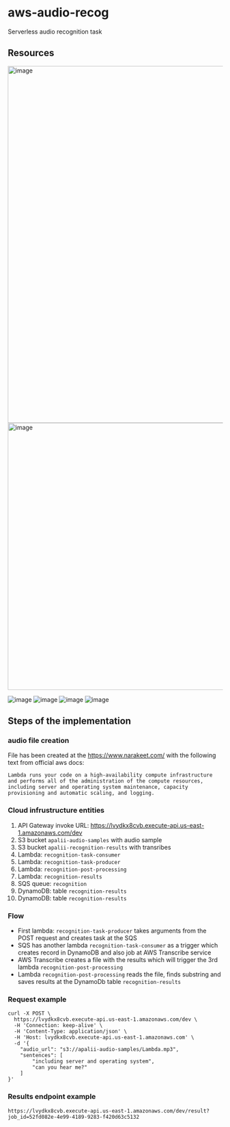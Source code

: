 # aws-audio-recog

Serverless audio recognition task

## Resources
<img width="834" alt="image" src="https://github.com/apalii/aws-audio-recog/assets/8919200/8a95e783-e137-4eba-bf70-4a12cc1270f8">

<img width="624" alt="image" src="https://github.com/apalii/aws-audio-recog/assets/8919200/547d883e-1f45-41c5-aa10-6012018fd843">

![image](https://github.com/apalii/aws-audio-recog/assets/8919200/d15846be-fb7d-4ee9-a0cb-82a46a5af46e)
![image](https://github.com/apalii/aws-audio-recog/assets/8919200/dc7a8cf7-4f43-4b58-8b89-d1851330a296)
![image](https://github.com/apalii/aws-audio-recog/assets/8919200/5538e190-74c0-491a-b7e9-680a96276483)
![image](https://github.com/apalii/aws-audio-recog/assets/8919200/de9ffa01-dcae-40dd-b174-6554283a9d9b)

## Steps of the implementation

### audio file creation
File has been created at the https://www.narakeet.com/ with the following text from official aws docs:

```
Lambda runs your code on a high-availability compute infrastructure and performs all of the administration of the compute resources, including server and operating system maintenance, capacity provisioning and automatic scaling, and logging.
```
### Cloud infrustructure entities

1) API Gateway invoke URL: https://lvydkx8cvb.execute-api.us-east-1.amazonaws.com/dev
2) S3 bucket `apalii-audio-samples` with audio sample
3) S3 bucket `apalii-recognition-results` with transribes
4) Lambda: `recognition-task-consumer`
5) Lambda: `recognition-task-producer`
6) Lambda: `recognition-post-processing`
7) Lambda: `recognition-results`
8) SQS queue: `recognition`
9) DynamoDB: table `recognition-results`
10) DynamoDB: table `recognition-results`

### Flow
 - First lambda: `recognition-task-producer` takes arguments from the POST request and creates task at the SQS
 - SQS has another lambda `recognition-task-consumer` as a trigger which creates record in DynamoDB and also job at AWS Transcribe service
 - AWS Transcribe creates a file with the results which will trigger the 3rd lambda `recognition-post-processing`
 - Lambda `recognition-post-processing` reads the file, finds substring and saves results at the DynamoDb table `recognition-results`

### Request example

```
curl -X POST \
  https://lvydkx8cvb.execute-api.us-east-1.amazonaws.com/dev \
  -H 'Connection: keep-alive' \
  -H 'Content-Type: application/json' \
  -H 'Host: lvydkx8cvb.execute-api.us-east-1.amazonaws.com' \
  -d '{
    "audio_url": "s3://apalii-audio-samples/Lambda.mp3",
    "sentences": [
        "including server and operating system",
        "can you hear me?"
    ]
}'
```

### Results endpoint example

```
https://lvydkx8cvb.execute-api.us-east-1.amazonaws.com/dev/result?job_id=52fd082e-4e99-4189-9283-f420d63c5132
```
